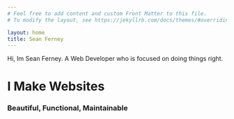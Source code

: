 ```yaml
---
# Feel free to add content and custom Front Matter to this file.
# To modify the layout, see https://jekyllrb.com/docs/themes/#overriding-theme-defaults

layout: home
title: Sean Ferney
---
```


Hi, Im Sean Ferney. A Web Developer who is focused on doing things right. 

# I Make Websites 

### Beautiful, Functional, Maintainable

